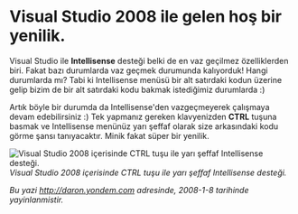 # Visual Studio 2008 ile gelen hoş bir yenilik. 

Visual Studio ile **Intellisense** desteği belki de en vaz geçilmez
özelliklerden biri. Fakat bazı durumlarda vaz geçmek durumunda
kalıyorduk! Hangi durumlarda mı? Tabi ki Intellisense menüsü bir alt
satırdaki kodun üzerine gelip bizim de bir alt satırdaki kodu bakmak
istediğimiz durumlarda :)

Artık böyle bir durumda da Intellisense'den vazgeçmeyerek çalışmaya
devam edebilirsiniz :) Tek yapmanız gereken klavyenizden **CTRL** tuşuna
basmak ve Intellisense menünüz yarı şeffaf olarak size arkasındaki kodu
görme şansı tanıyacaktır. Minik fakat süper bir yenilik.

![Visual Studio 2008 içerisinde CTRL tuşu ile yarı şeffaf Intellisense
desteği.](../media/Visual_Studio_2008_ile_gelen_hos_bir_yenilik/08012008.png)\
*Visual Studio 2008 içerisinde CTRL tuşu ile yarı şeffaf Intellisense
desteği.*


*Bu yazi http://daron.yondem.com adresinde, 2008-1-8 tarihinde yayinlanmistir.*